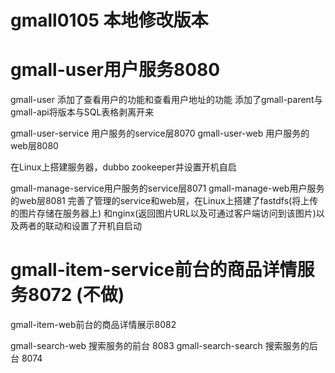 # gmall0105 本地修改版本

# gmall-user用户服务8080 

gmall-user 添加了查看用户的功能和查看用户地址的功能
添加了gmall-parent与gmall-api将版本与SQL表格剥离开来

gmall-user-service 用户服务的service层8070
gmall-user-web 用户服务的web层8080

在Linux上搭建服务器，dubbo zookeeper并设置开机自启

gmall-manage-service用户服务的service层8071
gmall-manage-web用户服务的web层8081
完善了管理的service和web层，在Linux上搭建了fastdfs(将上传的图片存储在服务器上)
和nginx(返回图片URL以及可通过客户端访问到该图片)以及两者的联动和设置了开机自启动

# gmall-item-service前台的商品详情服务8072 (不做)
gmall-item-web前台的商品详情展示8082

gmall-search-web 搜索服务的前台 8083
gmall-search-search 搜索服务的后台 8074